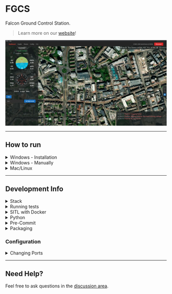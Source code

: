 # FGCS

Falcon Ground Control Station.

> Learn more on our [website](https://fgcs.projectfalcon.uk)!

![UI Screenshot](ui.webp)

---

## How to run

<details><summary>Windows - Installation</summary>

1. Go to [releases](https://github.com/Avis-Drone-Labs/FGCS/releases) and download the most recent versions `.exe` file
2. Run the downloaded file, you may have to click "more" then "run anyway" if windows defender blocks it
3. Once installed it should be accessible via the start menu as "FGCS"

</details>

<details><summary>Windows - Manually</summary>

### Prerequisites

1. Ensure npm is installed, to do so follow [this guide](https://kinsta.com/blog/how-to-install-node-js/). Note: node version must be >= v20.10.0
2. Ensure yarn is installed, to do so run `npm install --global yarn` or follow [this guide](https://classic.yarnpkg.com/lang/en/docs/install/#windows-stable)
3. Install `python 3.11.9` (this can be found [here](https://www.python.org/downloads/release/python-3119/)) then create a virtual environment for it (see [Creating a virtual environment](#creating-a-virtual-environment) for help)

#### Creating a virtual environment

Create a new Python virtual environment using `python -m venv venv`. This can then be activated using `./venv/scripts/activate`.

> NOTE: To enter the virtual environment you will need to run `venv/Scripts/activate` on windows, to learn more please read: [how to make venv for linux and windows](https://www.geeksforgeeks.org/creating-python-virtual-environment-windows-linux/) or [what is a virtual environment?](https://docs.python.org/3/library/venv.html)


<details><summary>Running with bat file</summary>

1. If this is your first time running, please create a venv (see [Creating a virtual environment](#creating-a-virtual-environment)) and then run `./run.bat /path/to/venv update`
2. After this you can run `./run.bat /path/to/venv` (without the word update after)

</details>

<details><summary>Running independently</summary>

### Frontend

1. `cd gcs`
2. `yarn` (to install dependencies)
3. Create a `.env` file and add these two entries:
   - `VITE_MAPTILER_API_KEY=` + Your maptiler API key (can be generated [on maptilers website](https://cloud.maptiler.com/account/keys))
   - `VITE_BACKEND_URL=http://127.0.0.1:4723` (if you want to change the port and host see: [Configuration > Changing Ports](#Configuration))
5. `yarn dev`

### Backend

1. `cd radio`
2. Make sure you're in a virtual environment (see [Creating a virtual environment](#creating-a-virtual-environment))
3. Install requirements `pip install -r requirements.txt`
4. `python app.py`

</details>

---

</details>

<details><summary>Mac/Linux</summary>

We currently don't have instructions or releases for mac or linux, we will in future releases. It does run on ubuntu and mac as members of the team use it, but we want to test the instructions before releasing them. However, you can still run both the frontend and backend individually by following the windows version with slight alterations to the commands.

</details>

---

## Development Info

<details><summary>Stack</summary>

- GUI
  - Electron + Vite + React (JavaScript)
- Backend
  - Flask + Pymavlink (Python)

</details>

<details><summary>Running tests</summary>

## Backend

For running Python tests, first make sure you're in the `radio` directory. By default the tests will attempt to connect to the simulator running within Docker. To run the tests simply run `pytest`. To use a physical device connected to your computer, you can use `pytest --fc -s` and a prompt will display to select the correct COM port for the device.

</details>

<details><summary>SITL with Docker</summary>

To run the SITL simulator within Docker, first pull the docker image with `docker pull kushmakkapati/ardupilot_sitl`. Once pulled, you can start the container with `docker run -it --rm -p 5760:5760 kushmakkapati/ardupilot_sitl`. This will expose port 5760 for you to connect to over TCP on 127.0.0.1 (the connection string is `tcp:127.0.0.1:5760`). You can also open up port 5763 for running other scripts on the simulator whilst a GCS is connected.

By default the vehicle type will be ArduCopter, however you can tell the SITL to use a custom vehicle by providing it as a named argument at the end of the run command, e.g. `docker run -it --rm -p 5760:5760 kushmakkapati/ardupilot_sitl VEHICLE=ArduPlane`. You can also set the starting LAT, LON, ALT and DIR using the named arguments.

If you want to upload a custom parameter file or custom mission waypoint to the simulator then you must have a `custom_params.parm` or `mission.txt` file in your current working directory. These can then be uploaded to the simulator on run by specifying a bind mount with `-v .:/sitl_setup/custom` (note that the destination path must be `sitl_setup/custom`). E.g. `docker run -it --rm -p 5760:5760 -p 5763:5763 -v .:/sitl_setup/custom ardupilot_sitl VEHICLE=ArduPlane`.

Note: Steps to push an updated image to docker hub:

```plaintext
docker build . -t ardupilot_sitl
docker tag ardupilot_sitl:latest kushmakkapati/ardupilot_sitl:latest
docker push kushmakkapati/ardupilot_sitl:latest
```

</details>

<details><summary>Python</summary>

## Version

We are going to be using **python 3.11.x** so please install that on your computer from [Python's website](https://www.python.org/downloads/). Please try to use a virtual environment when programming, if you don't know how to do this please message me (Julian)! Name the folder either "env" or "venv" so its in the .gitignore as we don't want to be uploading that to github.

## Code Style

We will be using `ruff` as the code style for python, please look at the documentation found [here](https://docs.astral.sh/ruff/). When pushing code we have an action to check if it is in the correct code style, if it is not in the correct style it will fail the run and you will need to fix it by running `python -m ruff format .` in your virtual environment (or something `ruff format .` works on different systems); this should automatically reformat everything so you can push it again!

</details>

<details><summary>Pre-Commit</summary>

When cloning the repo for the first time, please install `pre-commit`. This can be done with a simple `pip install pre-commit` and then `pre-commit install`. Our pre-commit hooks will run every time you try to push something, if any of the checks fail then you will not be able to push that commit and receive an error message, often the files will be fixed but not staged, so make sure to re-stage and retry the with pushing commit.

</details>

<details><summary>Packaging</summary>

## Backend

From within the `radio` folder run `pyinstaller --paths .\venv\Lib\site-packages\ --add-data=".\venv\Lib\site-packages\pymavlink\message_definitions\:message_definitions" --add-data=".\venv\Lib\site-packages\pymavlink\:pymavlink" --hidden-import pymavlink --hidden-import engineio.async_drivers.threading .\app.py -n fgcs_backend`. This will create an exe and folder within the `dist/fgcs_backend/` folder.

On Mac:
From within the `radio` folder run
`pyinstaller --paths ./venv/lib/python3.11/site-packages/ --add-data="./venv/lib/python*/site-packages/pymavlink/message_definitions:message_definitions" --add-data="./venv/lib/python*/site-packages/pymavlink:pymavlink" --hidden-import pymavlink --hidden-import engineio.async_drivers.threading --windowed --name fgcs_backend ./app.py`.
This will create the `dist/fgcs_backend.app/` folder. 

## Frontend

After compiling the backend, place the contents of `radio/dist/fgcs_backend` into a folder in `gcs/extras`. Then from within the `gcs` folder run `yarn build`.

On Mac:
After compiling the backend, copy the `radio/dist/fgcs_backend.app` directory and move it to `gcs/extras`. Then from within the `gcs` folder run `yarn build`. Install from the .dmg file.

</details>

### Configuration

<details><summary>Changing Ports</summary>

We have an `.env` file located in `gcs/.env`. To change the host and port for the backend, please edit `VITE_BACKEND_URL`.

> Note: The default host and port is `http://127.0.0.1:4237`. 

</details>

---

## Need Help?

Feel free to ask questions in the [discussion area](https://github.com/Avis-Drone-Labs/FGCS/discussions).
